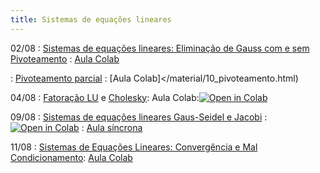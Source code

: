 ```yaml
---
title: Sistemas de equações lineares
---
```


02/08
: [Sistemas de equações lineares: Eliminação de Gauss com e sem Pivoteamento](https://youtu.be/FKPrlNHqwT0)
: [Aula Colab](/material/09_eliminacao_gaussiana.html)

: [Pivoteamento parcial](https://youtu.be/6-iBXVomqb8)
: [Aula Colab]</material/10_pivoteamento.html)  
    
04/08
: [Fatoração LU](https://youtu.be/MG4Ek9niGTA) e [Cholesky](https://youtu.be/bXoGSTBlT5M): 
Aula Colab:<a href="https://githubtocolab.com/cn-ufpe/cn-ufpe.github.io/blob/master/material/12_fatoracao.ipynb" target="_parent"><img src="https://colab.research.google.com/assets/colab-badge.svg" alt="Open in Colab"/></a>


09/08
: [Sistemas de equações lineares Gaus-Seidel e Jacobi](https://youtu.be/3rMYV9gI2UA)
  : <a href="https://githubtocolab.com/cn-ufpe/cn-ufpe.github.io/blob/master/material/10_pivoteamento.ipynb" target="_parent"><img src="https://colab.research.google.com/assets/colab-badge.svg" alt="Open in Colab"/></a>
: [Aula síncrona](/material/11_metodos_iterativos.html)

11/08
: [Sistemas de Equações Lineares: Convergência e Mal Condicionamento](https://youtu.be/87pkkBm2exw): [Aula Colab]( https://colab.research.google.com/drive/1tsG1CHNwB21nV4GuvHhUtmmIP4Av35ZV?usp=sharing)



